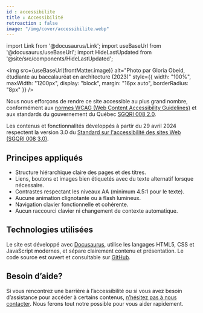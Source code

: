 ```yaml
---
id : accessibilite
title : Accessibilité
retroaction : false
image: "/img/cover/accessibilite.webp"
---
```


import Link from '@docusaurus/Link';
import useBaseUrl from '@docusaurus/useBaseUrl';
import HideLastUpdated from '@site/src/components/HideLastUpdated';

<HideLastUpdated/>

<img 
  src={useBaseUrl(frontMatter.image)} 
  alt="Photo par Gloria Obeid, étudiante au baccalauréat en architecture (2023)"
  style={{
    width: "100%",
    maxWidth: "1200px",
    display: "block",
    margin: "16px auto",
    borderRadius: "8px"
  }} 
/>

Nous nous efforçons de rendre ce site accessible au plus grand nombre, conformément aux [normes WCAG (Web Content Accessibility Guidelines)](https://www.w3.org/WAI/standards-guidelines/wcag/) et aux standards du gouvernement du Québec [SGQRI 008 2.0](https://cdn-contenu.quebec.ca/cdn-contenu/adm/min/cybersecurite_numerique/Standard_sur_l_accessibilite/standard-access-web.pdf).

Les contenus et fonctionnalités développés à partir du 29 avril 2024 respectent la version 3.0 du [Standard sur l'accessibilité des sites Web (SGQRI 008 3.0)](https://www.quebec.ca/gouvernement/ministere/cybersecurite-numerique/publications/standard-accessibilite-sites-web).

## Principes appliqués

- Structure hiérarchique claire des pages et des titres.
- Liens, boutons et images bien étiquetés avec du texte alternatif lorsque nécessaire.
- Contrastes respectant les niveaux AA (minimum 4.5:1 pour le texte).
- Aucune animation clignotante ou à flash lumineux.
- Navigation clavier fonctionnelle et cohérente.
- Aucun raccourci clavier ni changement de contexte automatique.

## Technologies utilisées

Le site est développé avec [Docusaurus](https://docusaurus.io/), utilise les langages HTML5, CSS et JavaScript modernes, et sépare clairement contenu et présentation. Le code source est ouvert et consultable sur [GitHub](https://github.com/bibudem/techno).

## Besoin d’aide?

Si vous rencontrez une barrière à l’accessibilité ou si vous avez besoin d’assistance pour accéder à certains contenus, [n’hésitez pas à nous contacter](./nous-joindre). Nous ferons tout notre possible pour vous aider rapidement.

